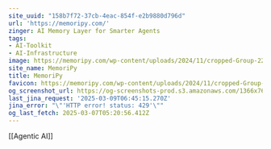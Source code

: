 ```yaml
---
site_uuid: "158b7f72-37cb-4eac-854f-e2b9880d796d"
url: 'https://memoripy.com/'
zinger: AI Memory Layer for Smarter Agents
tags:
- AI-Toolkit
- AI-Infrastructure
image: https://memoripy.com/wp-content/uploads/2024/11/cropped-Group-2222-1-2-180x180.png
site_name: MemoriPy
title: MemoriPy
favicon: https://memoripy.com/wp-content/uploads/2024/11/cropped-Group-2222-1-2-192x192.png
og_screenshot_url: https://og-screenshots-prod.s3.amazonaws.com/1366x768/80/false/15d67082028cb8ac2038d5f78908949272eb0588df1457afb291345f28d601fd.jpeg
last_jina_request: '2025-03-09T06:45:15.270Z'
jina_error: "\"'HTTP error! status: 429'\""
og_last_fetch: 2025-03-07T05:20:56.412Z
---
```

[[Agentic AI]]
